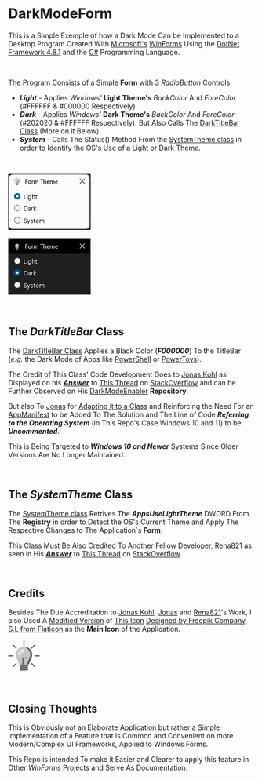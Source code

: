 # DarkModeForm

This is a Simple Exemple of how a Dark Mode Can be Implemented to a Desktop Program Created With [Microsoft's](https://github.com/microsoft) [WinForms](https://github.com/dotnet/winforms) Using the [DotNet Framework 4.8.1](https://github.com/dotnet)  and the [C#](https://github.com/dotnet/csharplang) Programming Language.

<br>

The Program Consists of a Simple **Form** with 3 *RadioButton* Controls:
  - ***Light***   - Applies *Windows'* **Light Theme's** *BackColor* And *ForeColor* (#FFFFFF & #000000 Respectively).
  - ***Dark***    - Applies *Windows'* **Dark Theme's** *BackColor* And *ForeColor* (#202020 & #FFFFFF Respectively).
  But Also Calls The [DarkTitleBar Class](https://github.com/Marcello-Goncalves/DarkModeForm/blob/master/DarkModeForm/DarkTitleBar.cs) (More on it Below).
  - ***System***  - Calls The Status() Method From the [SystemTheme class](https://github.com/Marcello-Goncalves/DarkModeForm/blob/master/DarkModeForm/DarkTitleBar.cs) in order to Identify the OS's Use of a Light or Dark Theme.

<br>

  ![Light](https://github.com/Marcello-Goncalves/DarkModeForm/blob/master/DarkModeForm/dark_mode_form_light.jpg "Light")

  ![Dark](https://github.com/Marcello-Goncalves/DarkModeForm/blob/master/DarkModeForm/dark_mode_form_dark.jpg "Dark")


<br>

## The *DarkTitleBar* Class

The [DarkTitleBar Class](https://github.com/Marcello-Goncalves/DarkModeForm/blob/master/DarkModeForm/DarkTitleBar.cs) Applies a Black Color (***F000000***) To the TitleBar (*e.g.* the Dark Mode of Apps like [PowerShell](https://github.com/PowerShell/PowerShell) or [PowerToys](https://github.com/microsoft/PowerToys)).

The Credit of This Class' Code Development Goes to [Jonas Kohl](https://github.com/jonaskohl) as Displayed on his [***Answer***](https://stackoverflow.com/a/62811758) to [This Thread](https://stackoverflow.com/questions/57124243/winforms-dark-title-bar-on-windows-10) on [StackOverflow](https://stackoverflow.com/)
and can be Further Observed on His [DarkModeEnabler](https://github.com/jonaskohl/DarkModeEnabler/blob/main/MainForm.cs) **Repository**.

But also To [Jonas](https://stackoverflow.com/users/5968320/jonas) for [Adapting it to a Class](https://stackoverflow.com/a/72623340/20433559) and Reinforcing the Need For an [AppManifest](https://github.com/Marcello-Goncalves/DarkModeForm/blob/master/DarkModeForm/app.manifest) to be Added To The Solution and The Line of Code ***Referring to the Operating System*** (in This Repo's Case Windows 10 and 11) to be ***Uncommented***.

This is Being Targeted to ***Windows 10 and Newer*** Systems Since Older Versions Are No Longer Maintained.

<br>

## The *SystemTheme* Class

The [SystemTheme class](https://github.com/Marcello-Goncalves/DarkModeForm/blob/master/DarkModeForm/DarkTitleBar.cs) Retrives The ***AppsUseLightTheme*** DWORD From The **Registry** in order to Detect the OS's Current Theme and Apply The Respective Changes to The Application´s **Form**.

This Class Must Be Also Credited To Another Fellow Developer, [Rena821](https://github.com/rena821) as seen in His [***Answer***](https://stackoverflow.com/a/72172926)
to [This Thread](https://stackoverflow.com/questions/51334674/how-to-detect-windows-10-light-dark-mode-in-win32-application) on [StackOverflow](https://stackoverflow.com/).

<br>

## Credits

Besides The Due Accreditation to [Jonas Kohl](https://github.com/jonaskohl), [Jonas](https://stackoverflow.com/users/5968320/jonas) and [Rena821](https://github.com/rena821)'s Work, I also Used A [Modified Version](https://github.com/Marcello-Goncalves/DarkModeForm/blob/master/DarkModeForm/Resources/bulb2.png) of [This Icon](https://www.flaticon.com/free-icons/light-bulb) [Designed by Freepik Company, S.L from Flaticon](https://media.flaticon.com/license/license.pdf) as the **Main Icon** of the Application.

![Bulb](https://github.com/Marcello-Goncalves/DarkModeForm/blob/master/DarkModeForm/Resources/bulb2.png "Bulb")

<br>

## Closing Thoughts

This is Obviously not an Elaborate Application but rather a Simple Implementation of a Feature that is Common and Convenient on more Modern/Complex UI Frameworks, Applied to Windows Forms.

This Repo is intended To make it Easier and Clearer to apply this feature in Other *WinForms* Projects and Serve As Documentation.

<br>
